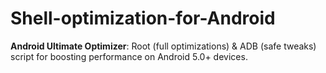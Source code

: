 # Shell-optimization-for-Android
**Android Ultimate Optimizer**: Root (full optimizations) &amp; ADB (safe tweaks) script for boosting performance on Android 5.0+ devices.
